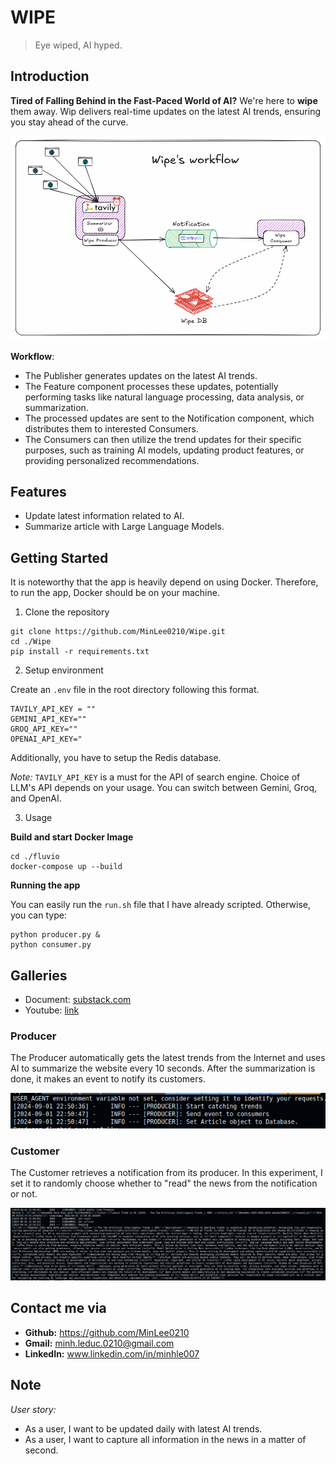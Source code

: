 # WIPE 

> Eye wiped, AI hyped. 

## Introduction

**Tired of Falling Behind in the Fast-Paced World of AI?** We're here to **wipe** them away. Wip delivers real-time updates on the latest AI trends, ensuring you stay ahead of the curve.

![](./asset/wipe_pipe.png)

**Workflow**:

+ The Publisher generates updates on the latest AI trends.
+ The Feature component processes these updates, potentially performing tasks like natural language processing, data analysis, or summarization.
+ The processed updates are sent to the Notification component, which distributes them to interested Consumers.
+ The Consumers can then utilize the trend updates for their specific purposes, such as training AI models, updating product features, or providing personalized recommendations.

## Features

- Update latest information related to AI. 
- Summarize article with Large Language Models.


## Getting Started

It is noteworthy that the app is heavily depend on using Docker. Therefore, to run the app, Docker should be on your machine.

1. Clone the repository

```
git clone https://github.com/MinLee0210/Wipe.git
cd ./Wipe
pip install -r requirements.txt
```

2. Setup environment

Create an `.env` file in the root directory following this format. 

```
TAVILY_API_KEY = ""
GEMINI_API_KEY=""  
GROQ_API_KEY=""
OPENAI_API_KEY="
```

Additionally, you have to setup the Redis database. 

_Note:_ `TAVILY_API_KEY` is a must for the API of search engine. Choice of LLM's API depends on your usage. You can switch between Gemini, Groq, and OpenAI. 


3. Usage

**Build and start Docker Image**
```
cd ./fluvio
docker-compose up --build
```

**Running the app**

You can easily run the `run.sh` file that I have already scripted. Otherwise, you can type: 

```
python producer.py &
python consumer.py
```

## Galleries

+ Document: [substack.com](https://open.substack.com/pub/minhleduc/p/how-to-build-an-autonomous-news-generator?r=344eb1&utm_campaign=post&utm_medium=web&showWelcomeOnShare=true)
+ Youtube: [link]()

### Producer

The Producer automatically gets the latest trends from the Internet and uses AI to summarize the website every 10 seconds. After the summarization is done, it makes an event to notify its customers.

![](./asset/wipe_pub.png)

### Customer

The Customer retrieves a notification from its producer. In this experiment, I set it to randomly choose whether to "read" the news from the notification or not.

![](./asset/wipe_sub.png)

## Contact me via

+ **Github:** https://github.com/MinLee0210
+ **Gmail:** minh.leduc.0210@gmail.com
+ **LinkedIn:** www.linkedin.com/in/minhle007


## Note

_User story:_ 

+ As a user, I want to be updated daily with latest AI trends.
+ As a user, I want to capture all information in the news in a matter of second. 